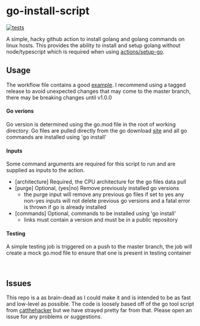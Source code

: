 # go-install-script
[![tests](https://github.com/jake-young-dev/go-install-script/actions/workflows/test.yaml/badge.svg?branch=master)](https://github.com/jake-young-dev/go-install-script/actions/workflows/test.yaml)
<br />

A simple, hacky github action to install golang and golang commands on linux hosts. This provides the ability to install and setup golang without node/typescript which is required when using [actions/setup-go](https://github.com/actions/setup-go). 


## Usage
The workflow file contains a good [example](https://github.com/jake-young-dev/go-install-script/blob/master/.github/workflows/test.yaml#L20). I recommend using a tagged release to avoid unexpected changes that may come to the master branch, there may be breaking changes until v1.0.0
#### Go verions
Go version is determined using the go.mod file in the root of working directory. Go files are pulled directly from the go download [site](https://go.dev/dl/) and all go commands are installed using 'go install'
#### Inputs
Some command arguments are required for this script to run and are supplied as inputs to the action. <br />
- [architecture] Required, the CPU architecture for the go files data pull
- [purge] Optional, (yes|no) Remove previously installed go versions
    - the purge input will remove any previous go files if set to yes any non-yes inputs will not delete previous go versions and a fatal error is thrown if go is already installed
- [commands] Optional, commands to be installed using 'go install'
    - links must contain a version and must be in a public repository
#### Testing
A simple testing job is triggered on a push to the master branch, the job will create a mock go.mod file to ensure that one is present in testing container

<br />

## Issues
This repo is a as brain-dead as I could make it and is intended to be as fast and low-level as possible. The code is loosely based off of the go tool script from [catthehacker](https://github.com/catthehacker/docker_images/blob/master/linux/ubuntu/scripts/go.sh) but we have strayed pretty far from that. Please open an issue for any problems or suggestions.
